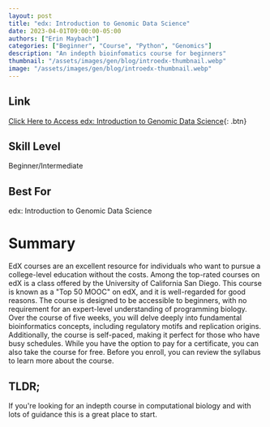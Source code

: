 ```yaml
---
layout: post
title: "edx: Introduction to Genomic Data Science"
date: 2023-04-01T09:00:00-05:00
authors: ["Erin Maybach"]
categories: ["Beginner", "Course", "Python", "Genomics"]
description: "An indepth bioinfomatics course for beginners"
thumbnail: "/assets/images/gen/blog/introedx-thumbnail.webp"
image: "/assets/images/gen/blog/introedx-thumbnail.webp"
---
```


## Link 

[Click Here to Access edx: Introduction to Genomic Data Science](https://www.edx.org/course/introduction-to-genomic-data-science?index=product&queryID=ebb88d3b6992238550494ef4d6e6eb18&position=1&search_index=product&results_level=first-level-results&term=bioinformatics&campaign=Introduction+to+Genomic+Data+Science&source=edX&product_category=course&placement_url=https%3A%2F%2Fwww.edx.org%2Fsearch){: .btn}

## Skill Level

Beginner/Intermediate

## Best For

edx: Introduction to Genomic Data Science

# Summary ##

EdX courses are an excellent resource for individuals who want to pursue a college-level education without the costs. Among the top-rated courses on edX is a class offered by the University of California San Diego. This course is known as a "Top 50 MOOC" on edX, and it is well-regarded for good reasons. The course is designed to be accessible to beginners, with no requirement for an expert-level understanding of programming biology. Over the course of five weeks, you will delve deeply into fundamental bioinformatics concepts, including regulatory motifs and replication origins. Additionally, the course is self-paced, making it perfect for those who have busy schedules. While you have the option to pay for a certificate, you can also take the course for free. Before you enroll, you can review the syllabus to learn more about the course. 

## TLDR;
If you're looking for an indepth course in computational biology and with lots of guidance this is a great place to start.
